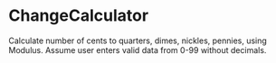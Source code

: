 # ChangeCalculator

Calculate number of cents to quarters, dimes, nickles, pennies, using Modulus. Assume user enters valid data from 0-99 without decimals.
